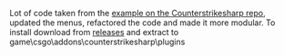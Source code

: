 Lot of code taken from the [example on the Counterstrikesharp repo](https://github.com/roflmuffin/CounterStrikeSharp/tree/main/examples/WarcraftPlugin), updated the menus, refactored the code and made it more modular. 
To install download from [releases](https://github.com/thaierissa/CS2-WarcraftPlugin/releases) and extract to game\csgo\addons\counterstrikesharp\plugins
